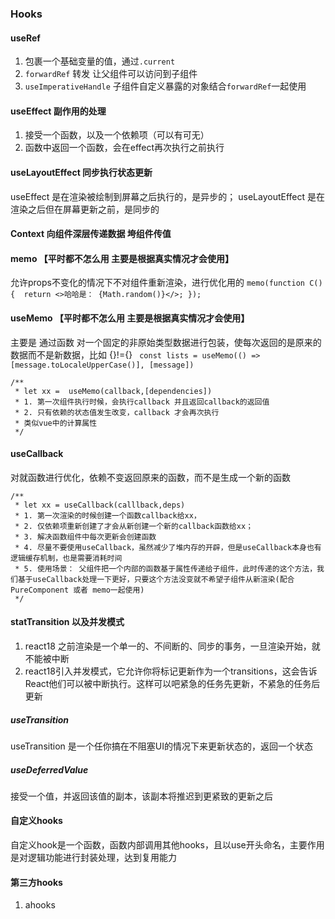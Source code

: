 ### Hooks

#### useRef

1. 包裹一个基础变量的值，通过`.current`
2. `forwardRef` 转发 让父组件可以访问到子组件
3. `useImperativeHandle` 子组件自定义暴露的对象结合`forwardRef`一起使用

#### useEffect 副作用的处理

1. 接受一个函数，以及一个依赖项（可以有可无）
2. 函数中返回一个函数，会在effect再次执行之前执行

#### useLayoutEffect 同步执行状态更新

useEffect 是在渲染被绘制到屏幕之后执行的，是异步的； useLayoutEffect 是在渲染之后但在屏幕更新之前，是同步的

#### Context 向组件深层传递数据 垮组件传值

#### memo 【平时都不怎么用 主要是根据真实情况才会使用】

允许props不变化的情况下不对组件重新渲染，进行优化用的
`memo(function C() {  return <>哈哈是： {Math.random()}</>; });`

#### useMemo 【平时都不怎么用 主要是根据真实情况才会使用】

主要是 通过函数 对一个固定的非原始类型数据进行包装，使每次返回的是原来的数据而不是新数据，比如 {}!={}
` const lists = useMemo(() => [message.toLocaleUpperCase()], [message])`

```
/**
 * let xx =  useMemo(callback,[dependencies])
 * 1. 第一次组件执行时候，会执行callback 并且返回callback的返回值
 * 2. 只有依赖的状态值发生改变，callback 才会再次执行
 * 类似vue中的计算属性
 */

```

#### useCallback

对就函数进行优化，依赖不变返回原来的函数，而不是生成一个新的函数

```
/**
 * let xx = useCallback(calllback,deps)
 * 1. 第一次渲染的时候创建一个函数callback给xx，
 * 2. 仅依赖项重新创建了才会从新创建一个新的callback函数给xx；
 * 3. 解决函数组件中每次更新会创建函数
 * 4. 尽量不要使用useCallback，虽然减少了堆内存的开辟，但是useCallback本身也有逻辑缓存机制，也是需要消耗时间
 * 5. 使用场景： 父组件把一个内部的函数基于属性传递给子组件，此时传递的这个方法，我们基于useCallback处理一下更好，只要这个方法没变就不希望子组件从新渲染(配合PureComponent 或者 memo一起使用)
 */

```

#### statTransition 以及并发模式

1. react18 之前渲染是一个单一的、不间断的、同步的事务，一旦渲染开始，就不能被中断
2. react18引入并发模式，它允许你将标记更新作为一个transitions，这会告诉React他们可以被中断执行。这样可以吧紧急的任务先更新，不紧急的任务后更新

##### useTransition

useTransition 是一个任你搞在不阻塞UI的情况下来更新状态的，返回一个状态

##### useDeferredValue

接受一个值，并返回该值的副本，该副本将推迟到更紧致的更新之后

#### 自定义hooks

自定义hook是一个函数，函数内部调用其他hooks，且以use开头命名，主要作用是对逻辑功能进行封装处理，达到复用能力

#### 第三方hooks

1. ahooks
